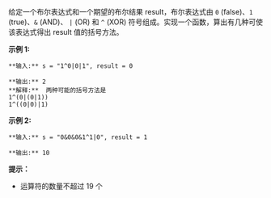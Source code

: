 给定一个布尔表达式和一个期望的布尔结果 result，布尔表达式由 `0` (false)、`1` (true)、`&` (AND)、 `|` (OR) 和
`^` (XOR) 符号组成。实现一个函数，算出有几种可使该表达式得出 result 值的括号方法。

**示例 1:**

    
    
    **输入:** s = "1^0|0|1", result = 0
    
    **输出:** 2
    **解释:**  两种可能的括号方法是
    1^(0|(0|1))
    1^((0|0)|1)
    

**示例 2:**

    
    
    **输入:** s = "0&0&0&1^1|0", result = 1
    
    **输出:** 10

**提示：**

  * 运算符的数量不超过 19 个

